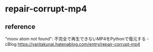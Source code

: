 # repair-corrupt-mp4

## reference

"moov atom not found": 不完全で再生できないMP4をPythonで復元する - cBlog https://yaritakunai.hatenablog.com/entry/repair-corrupt-mp4
